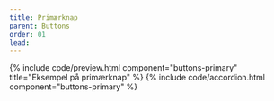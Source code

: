 ```yaml
---
title: Primærknap
parent: Buttons
order: 01
lead: 
---
```

{% include code/preview.html component="buttons-primary"  title="Eksempel på primærknap" %}
{% include code/accordion.html component="buttons-primary" %}
